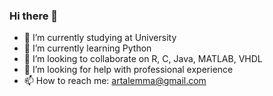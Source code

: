 ### Hi there 👋

- 🔭 I’m currently studying at University
- 🌱 I’m currently learning Python
- 👯 I’m looking to collaborate on R, C, Java, MATLAB, VHDL
- 🤔 I’m looking for help with professional experience
- 📫 How to reach me: artalemma@gmail.com

